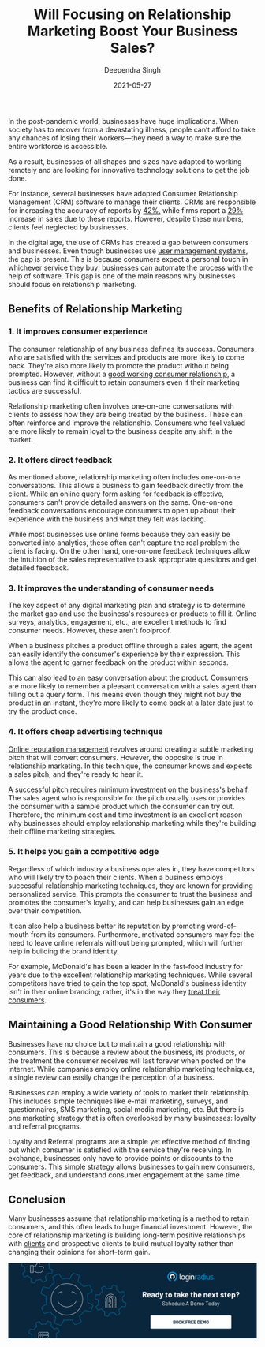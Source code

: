 ﻿---
title: "Will Focusing on Relationship Marketing Boost Your Business Sales?"
date: "2021-05-27"
coverImage: "customer-relationship-for-business.jpg"
tags: ["loginradius"]
featured: false 
author: "Deependra Singh"
description: "In today’s business world, maintaining a strong, healthy relationship with consumers is pivotal. The fact remains that the internet is a permanent record and consumers do not forget. No matter how hard online marketers work to tweak their brand and build relationships with consumers online, one bad review can completely ruin it."
metadescription: "Focusing on relationship marketing can help improve a consumer's perception of a business and build long-term loyalty. Read this article to understand how."
metatitle: "How will relationship marketing help your business growth"
---

In the post-pandemic world, businesses have huge implications. When society has to recover from a devastating illness, people can’t afford to take any chances of losing their workers—they need a way to make sure the entire workforce is accessible.

 As a result, businesses of all shapes and sizes have adapted to working remotely and are looking for innovative technology solutions to get the job done.

For instance, several businesses have adopted Consumer Relationship Management (CRM) software to manage their clients. CRMs are responsible for increasing the accuracy of reports by [42%,](https://review42.com/resources/crm-statistics/) while firms report a [29%](https://review42.com/resources/crm-statistics/) increase in sales due to these reports. However, despite these numbers, clients feel neglected by businesses.

  

In the digital age, the use of CRMs has created a gap between consumers and businesses. Even though businesses use [user management systems](https://www.loginradius.com/blog/start-with-identity/2021/03/What-is-User-Management/), the gap is present. This is because consumers expect a personal touch in whichever service they buy; businesses can automate the process with the help of software. This gap is one of the main reasons why businesses should focus on relationship marketing.

  

## Benefits of Relationship Marketing

### 1. It improves consumer experience

  

The consumer relationship of any business defines its success. Consumers who are satisfied with the services and products are more likely to come back. They're also more likely to promote the product without being prompted. However, without a [good working consumer relationship](https://www.loginradius.com/blog/fuel/2021/02/customer-relationship-business/), a business can find it difficult to retain consumers even if their marketing tactics are successful.

  

Relationship marketing often involves one-on-one conversations with clients to assess how they are being treated by the business. These can often reinforce and improve the relationship. Consumers who feel valued are more likely to remain loyal to the business despite any shift in the market.

### 2. It offers direct feedback

  

As mentioned above, relationship marketing often includes one-on-one conversations. This allows a business to gain feedback directly from the client. While an online query form asking for feedback is effective, consumers can't provide detailed answers on the same. One-on-one feedback conversations encourage consumers to open up about their experience with the business and what they felt was lacking.

  

While most businesses use online forms because they can easily be converted into analytics, these often can't capture the real problem the client is facing. On the other hand, one-on-one feedback techniques allow the intuition of the sales representative to ask appropriate questions and get detailed feedback.

### 3. It improves the understanding of consumer needs

  

The key aspect of any digital marketing plan and strategy is to determine the market gap and use the business's resources or products to fill it. Online surveys, analytics, engagement, etc., are excellent methods to find consumer needs. However, these aren't foolproof.

  

When a business pitches a product offline through a sales agent, the agent can easily identify the consumer's experience by their expression. This allows the agent to garner feedback on the product within seconds.

  

This can also lead to an easy conversation about the product. Consumers are more likely to remember a pleasant conversation with a sales agent than filling out a query form. This means even though they might not buy the product in an instant, they're more likely to come back at a later date just to try the product once.

### 4. It offers cheap advertising technique

  

[Online reputation management](https://www.loginradius.com/blog/fuel/2021/04/a-brief-guide-to-online-reputation-management/) revolves around creating a subtle marketing pitch that will convert consumers. However, the opposite is true in relationship marketing. In this technique, the consumer knows and expects a sales pitch, and they're ready to hear it.

  

A successful pitch requires minimum investment on the business's behalf. The sales agent who is responsible for the pitch usually uses or provides the consumer with a sample product which the consumer can try out. Therefore, the minimum cost and time investment is an excellent reason why businesses should employ relationship marketing while they're building their offline marketing strategies.

### 5. It helps you gain a competitive edge

  

Regardless of which industry a business operates in, they have competitors who will likely try to poach their clients. When a business employs successful relationship marketing  techniques, they are known for providing personalized service. This prompts the consumer to trust the business and promotes the consumer's loyalty, and can help businesses gain an edge over their competition.

  

It can also help a business better its reputation by promoting word-of-mouth from its consumers. Furthermore, motivated consumers may feel the need to leave online referrals without being prompted, which will further help in building the brand identity.

  

For example, McDonald's has been a leader in the fast-food industry for years due to the excellent relationship marketing techniques. While several competitors have tried to gain the top spot, McDonald's business identity isn't in their online branding; rather, it's in the way they [treat their consumers](https://postfunnel.com/mcdonalds-marketing-strategy-staying-transparent-while-under-fire/).

  

## Maintaining a Good Relationship With Consumer

  

Businesses have no choice but to maintain a good relationship with consumers. This is because a review about the business, its products, or the treatment the consumer receives will last forever when posted on the internet. While companies employ online  relationship marketing  techniques, a single review can easily change the perception of a business.

  

Businesses can employ a wide variety of tools to market their relationship. This includes simple techniques like e-mail marketing, surveys, and questionnaires, SMS marketing, social media marketing, etc. But there is one marketing strategy that is often overlooked by many businesses: loyalty and referral programs.

 Loyalty and Referral programs are a simple yet effective method of finding out which consumer is satisfied with the service they're receiving. In exchange, businesses only have to provide points or discounts to the consumers. This simple strategy allows businesses to gain new consumers, get feedback, and understand consumer engagement at the same time.

  

## Conclusion

Many businesses assume that relationship marketing is a method to retain consumers, and this often leads to huge financial investment. However, the core of relationship marketing is building long-term positive relationships with [clients](https://www.loginradius.com/customers/) and prospective clients to build mutual loyalty rather than changing their opinions for short-term gain.

[![book-a-demo-Consultation](../../assets/book-a-demo-loginradius.png)](https://www.loginradius.com/book-a-demo/)